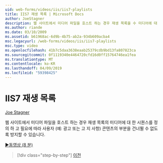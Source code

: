 ```yaml
---
uid: web-forms/videos/iis/iis7-playlists
title: IIS7 재생 목록 | Microsoft Docs
author: JoeStagner
description: 웹 사이트에서 미디어 파일을 호스트 하는 경우 재생 목록을 수 미디어에 대 한 시퀀스를 정의 하 고 필요에 따라 사용자가 t의 부분을 건너뛸 수 없도록 방지 하는 중...
ms.author: riande
ms.date: 03/10/2009
ms.assetid: b61968ac-6d9b-4b75-ab2a-934b609acba4
msc.legacyurl: /web-forms/videos/iis/iis7-playlists
msc.type: video
ms.openlocfilehash: 41b7c5daa3638eaab25379cdb9bd13fa807823ca
ms.sourcegitcommit: 0f1119340e4464720cfd16d0ff15764746ea1fea
ms.translationtype: MT
ms.contentlocale: ko-KR
ms.lasthandoff: 04/09/2019
ms.locfileid: "59398425"
---
```

# <a name="iis7-playlists"></a>IIS7 재생 목록

[Joe Stagner](https://github.com/JoeStagner)

웹 사이트에서 미디어 파일을 호스트 하는 경우 재생 목록의 미디어에 대 한 시퀀스를 정의 하 고 필요에 따라 사용자 (예: 광고 또는 고 지 사항) 콘텐츠의 부분을 건너뛸 수 없도록 방지할 수 있습니다.

[&#9654;동영상 (8 분)](https://channel9.msdn.com/Blogs/ASP-NET-Site-Videos/iis7-playlists)

> [!div class="step-by-step"]
> [이전](bit-rate-throttling.md)
